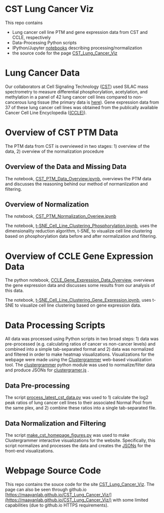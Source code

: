 # CST Lung Cancer Viz

This repo contains
* Lung cancer cell line PTM and gene expression data from CST and CCLE, respectively
* Data-Processing Python scripts
* IPython/Jupyter [notebooks](notebooks) describing processing/normalization
* the source code for the page [CST_Lung_Cancer_Viz](http://maayanlab.net/CST_Lung_Cancer_Viz/)

# Lung Cancer Data
Our collaborators at Cell Signaling Technology ([CST](https://www.cellsignal.com/)) used SILAC mass spectrometry to measure differential phosphorylation, acetylation, and methylation in a panel of 42 lung cancer cell lines compared to non-cancerous lung tissue (the primary data is [here](lung_cellline_3_1_16)). Gene expression data from 37 of these lung cancer cell lines was obtained from the publically available Cancer Cell Line Encyclopedia ([(CCLE)](https://portals.broadinstitute.org/ccle/home)).

# Overview of CST PTM Data
The PTM data from CST is overviewed in two stages: 1) overview of the data, 2) overview of the normalization procedure

## Overview of the Data and Missing Data
The notebook, [CST_PTM_Data_Overview.ipynb](notebooks/CST_PTM_Data_Overview.ipynb), overviews the PTM data and discusses the reasoning behind our method of normanlization and filtering.

## Overview of Normalization
The notebook, [CST_PTM_Normalization_Overiew.ipynb](notebooks/CST_PTM_Normalization_Overview.ipynb)

The notebook, [t-SNE_Cell_Line_Clustering_Phosphorylation.ipynb](notebooks/t-SNE_Cell_Line_Clustering_Phosphorylation.ipynb), uses the dimensionality reduction algorithm, t-SNE, to visualize cell line clustering based on phosphorylation data before and after normalization and filtering.

# Overview of CCLE Gene Expression Data
The python notebook, [CCLE_Gene_Expression_Data_Overview](notebooks/CCLE_Gene_Expression_Data_Overview.ipynb), overviews the gene expression data and discusses some results from our analysis of this data.

The notebook, [t-SNE_Cell_Line_Clustering_Gene_Expression.ipynb](notebooks/t-SNE_Cell_Line_Clustering_Gene_Expression.ipynb), uses t-SNE to visualize cell line clustering based on gene expression data.

# Data Processing Scripts
All data was processed using Python scripts in two broad steps: 1) data was pre-processed (e.g. calculating ratios of cancer vs non-cancer levels) and combined into a simple tab-separated format and 2) data was normalized and filtered in order to make heatmap visualizations. Visualizations for the webpage were made using the [Clustergrammer](https://github.com/MaayanLab/clustergrammer) web-based visualization tool. The [clustergrammer](clustergrammer) python module was used to normalize/filter data and produce JSONs for [clustergramer.js](js/clustergrammer.js) .

## Data Pre-processing
The script [process_latest_cst_data.py](process_latest_cst_data.py) was used to 1) calculate the log2 peak ratios of lung cancer cell lines to their associated Normal Pool from the same plex, and 2) combine these ratios into a single tab-separated file.

## Data Normalization and Filtering
The script [make_cst_homepage_figures.py](make_cst_homepage_figures.py) was used to make Clustergrammer interactive visualizations for the website. Specifically, this script normalizes and processes the data and creates the [JSONs](json) for the front-end visualizations.


# Webpage Source Code
This repo contains the souce code for the site [CST_Lung_Cancer_Viz](http://maayanlab.net/CST_Lung_Cancer_Viz/). The page can also be seen through github.io [https://maayanlab.github.io/CST_Lung_Cancer_Viz/](https://maayanlab.github.io/CST_Lung_Cancer_Viz/) with some limited capabilities (due to github.io HTTPS requirements).

